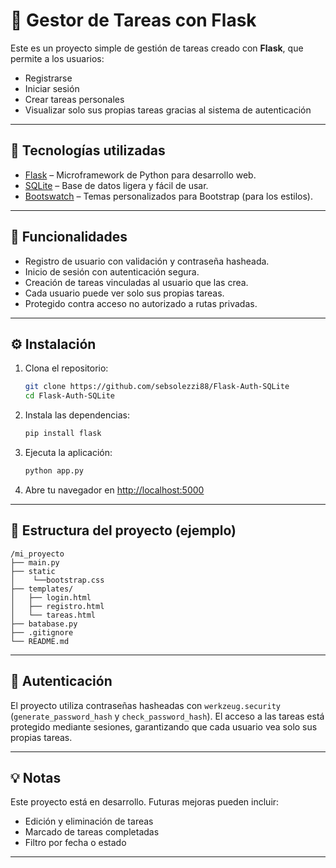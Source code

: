 
# 📝 Gestor de Tareas con Flask

Este es un proyecto simple de gestión de tareas creado con **Flask**, que permite a los usuarios:

- Registrarse
- Iniciar sesión
- Crear tareas personales
- Visualizar solo sus propias tareas gracias al sistema de autenticación

---

## 🚀 Tecnologías utilizadas

- [Flask](https://flask.palletsprojects.com/) – Microframework de Python para desarrollo web.
- [SQLite](https://www.sqlite.org/) – Base de datos ligera y fácil de usar.
- [Bootswatch](https://bootswatch.com/) – Temas personalizados para Bootstrap (para los estilos).

---

## 🎯 Funcionalidades

- Registro de usuario con validación y contraseña hasheada.
- Inicio de sesión con autenticación segura.
- Creación de tareas vinculadas al usuario que las crea.
- Cada usuario puede ver solo sus propias tareas.
- Protegido contra acceso no autorizado a rutas privadas.

---

## ⚙️ Instalación

1. Clona el repositorio:
   ```bash
   git clone https://github.com/sebsolezzi88/Flask-Auth-SQLite
   cd Flask-Auth-SQLite
   ```

2. Instala las dependencias:
   ```bash
   pip install flask
   ```

3. Ejecuta la aplicación:
   ```bash
   python app.py
   ```

4. Abre tu navegador en [http://localhost:5000](http://localhost:5000)

---

## 📁 Estructura del proyecto (ejemplo)

```
/mi_proyecto
├── main.py
├── static
│    └──bootstrap.css
├── templates/
│   ├── login.html
│   ├── registro.html
│   └── tareas.html
├── batabase.py
├── .gitignore
└── README.md
```

---

## 🔐 Autenticación

El proyecto utiliza contraseñas hasheadas con `werkzeug.security` (`generate_password_hash` y `check_password_hash`). El acceso a las tareas está protegido mediante sesiones, garantizando que cada usuario vea solo sus propias tareas.

---

## 💡 Notas

Este proyecto está en desarrollo. Futuras mejoras pueden incluir:

- Edición y eliminación de tareas
- Marcado de tareas completadas
- Filtro por fecha o estado

---


